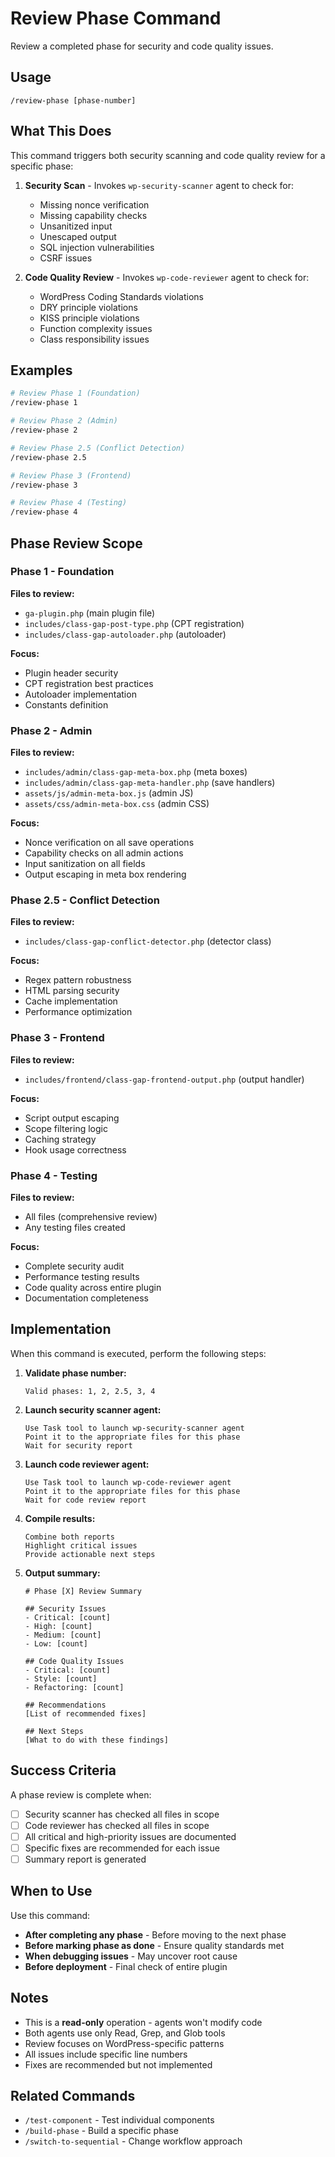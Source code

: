 # Review Phase Command

Review a completed phase for security and code quality issues.

## Usage
```
/review-phase [phase-number]
```

## What This Does

This command triggers both security scanning and code quality review for a specific phase:

1. **Security Scan** - Invokes `wp-security-scanner` agent to check for:
   - Missing nonce verification
   - Missing capability checks
   - Unsanitized input
   - Unescaped output
   - SQL injection vulnerabilities
   - CSRF issues

2. **Code Quality Review** - Invokes `wp-code-reviewer` agent to check for:
   - WordPress Coding Standards violations
   - DRY principle violations
   - KISS principle violations
   - Function complexity issues
   - Class responsibility issues

## Examples

```bash
# Review Phase 1 (Foundation)
/review-phase 1

# Review Phase 2 (Admin)
/review-phase 2

# Review Phase 2.5 (Conflict Detection)
/review-phase 2.5

# Review Phase 3 (Frontend)
/review-phase 3

# Review Phase 4 (Testing)
/review-phase 4
```

## Phase Review Scope

### Phase 1 - Foundation
**Files to review:**
- `ga-plugin.php` (main plugin file)
- `includes/class-gap-post-type.php` (CPT registration)
- `includes/class-gap-autoloader.php` (autoloader)

**Focus:**
- Plugin header security
- CPT registration best practices
- Autoloader implementation
- Constants definition

### Phase 2 - Admin
**Files to review:**
- `includes/admin/class-gap-meta-box.php` (meta boxes)
- `includes/admin/class-gap-meta-handler.php` (save handlers)
- `assets/js/admin-meta-box.js` (admin JS)
- `assets/css/admin-meta-box.css` (admin CSS)

**Focus:**
- Nonce verification on all save operations
- Capability checks on all admin actions
- Input sanitization on all fields
- Output escaping in meta box rendering

### Phase 2.5 - Conflict Detection
**Files to review:**
- `includes/class-gap-conflict-detector.php` (detector class)

**Focus:**
- Regex pattern robustness
- HTML parsing security
- Cache implementation
- Performance optimization

### Phase 3 - Frontend
**Files to review:**
- `includes/frontend/class-gap-frontend-output.php` (output handler)

**Focus:**
- Script output escaping
- Scope filtering logic
- Caching strategy
- Hook usage correctness

### Phase 4 - Testing
**Files to review:**
- All files (comprehensive review)
- Any testing files created

**Focus:**
- Complete security audit
- Performance testing results
- Code quality across entire plugin
- Documentation completeness

## Implementation

When this command is executed, perform the following steps:

1. **Validate phase number:**
   ```
   Valid phases: 1, 2, 2.5, 3, 4
   ```

2. **Launch security scanner agent:**
   ```
   Use Task tool to launch wp-security-scanner agent
   Point it to the appropriate files for this phase
   Wait for security report
   ```

3. **Launch code reviewer agent:**
   ```
   Use Task tool to launch wp-code-reviewer agent
   Point it to the appropriate files for this phase
   Wait for code review report
   ```

4. **Compile results:**
   ```
   Combine both reports
   Highlight critical issues
   Provide actionable next steps
   ```

5. **Output summary:**
   ```
   # Phase [X] Review Summary

   ## Security Issues
   - Critical: [count]
   - High: [count]
   - Medium: [count]
   - Low: [count]

   ## Code Quality Issues
   - Critical: [count]
   - Style: [count]
   - Refactoring: [count]

   ## Recommendations
   [List of recommended fixes]

   ## Next Steps
   [What to do with these findings]
   ```

## Success Criteria

A phase review is complete when:
- [ ] Security scanner has checked all files in scope
- [ ] Code reviewer has checked all files in scope
- [ ] All critical and high-priority issues are documented
- [ ] Specific fixes are recommended for each issue
- [ ] Summary report is generated

## When to Use

Use this command:
- **After completing any phase** - Before moving to the next phase
- **Before marking phase as done** - Ensure quality standards met
- **When debugging issues** - May uncover root cause
- **Before deployment** - Final check of entire plugin

## Notes

- This is a **read-only** operation - agents won't modify code
- Both agents use only Read, Grep, and Glob tools
- Review focuses on WordPress-specific patterns
- All issues include specific line numbers
- Fixes are recommended but not implemented

## Related Commands

- `/test-component` - Test individual components
- `/build-phase` - Build a specific phase
- `/switch-to-sequential` - Change workflow approach
